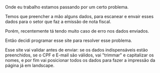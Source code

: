 Onde eu trabalho estamos passando por um certo problema.

Temos que preencher a mão alguns dados, para escanear e envair esses dados para o setor que faz a emissão de nota fiscal.

Porém, recentemente tá tendo muito caso de erro nos dados enviados.

Então decidi programar esse site para resolver esse problema.

Esse site vai validar antes de enviar:
se os dados indispensáveis estão preenchidos,
se o CPF e E-mail são válidos,
vai "trimmar" e capitalizar os nomes,
e por fim vai posicionar todos os dados para fazer a impressão da página já em landscape.
